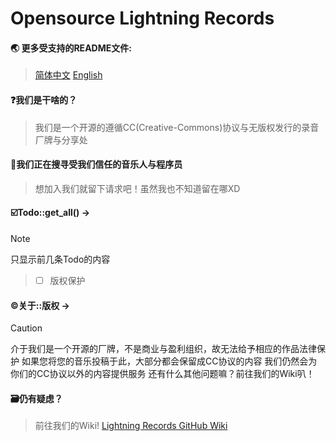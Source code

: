 # Opensource Lightning Records

#### 🌏 更多受支持的README文件:
> [简体中文](readme_zh_hans.md)
> [English](readme_en_us.md)

#### ❓我们是干啥的？
> 我们是一个开源的遵循CC(Creative-Commons)协议与无版权发行的录音厂牌与分享处

#### 🤵我们正在搜寻受我们信任的音乐人与程序员
> 想加入我们就留下请求吧！虽然我也不知道留在哪XD


#### ☑️Todo::get_all() ->
> [!NOTE]
> 只显示前几条Todo的内容

> - [ ] 版权保护


#### ©关于::版权 ->
> [!CAUTION]
> 介于我们是一个开源的厂牌，不是商业与盈利组织，故无法给予相应的作品法律保护
> 如果您将您的音乐投稿于此，大部分都会保留成CC协议的内容
> 我们仍然会为你们的CC协议以外的内容提供服务
> 还有什么其他问题嘛？前往我们的Wiki叭！


#### 🗃️仍有疑虑？
> 前往我们的Wiki!
> [Lightning Records GitHub Wiki](https://github.com/opensource-LightningRCD/opensource-LightningRCD/wiki)
